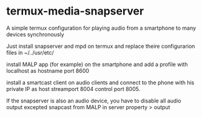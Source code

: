 # termux-media-snapserver
A simple termux configuration for playing audio from a smartphone to many devices synchronously

Just install snapserver and mpd on termux and replace theire configurarion files in ~/../usr/etc/

install MALP app (for example)  on the smartphone and add a profile with localhost as hostname port 8600

install a smartcast client on audio clients and connect to the phone with his private IP as host streamport 8004 control port 8005.

If the snapserver is also an audio device, you have to disable all audio output excepted snapcast from MALP in 
server property > output
